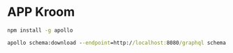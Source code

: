 # APP Kroom

```cmd
npm install -g apollo
```

```cmd
apollo schema:download --endpoint=http://localhost:8080/graphql schema.json
```